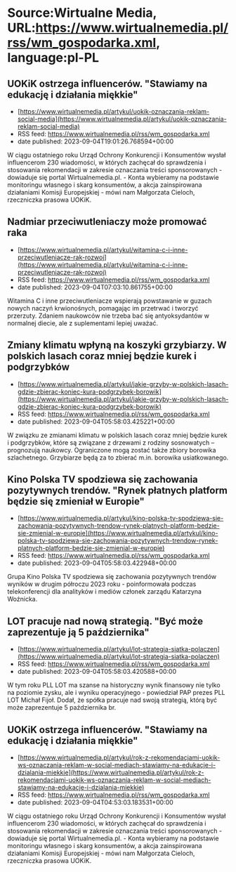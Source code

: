 # Source:Wirtualne Media, URL:https://www.wirtualnemedia.pl/rss/wm_gospodarka.xml, language:pl-PL

## UOKiK ostrzega influencerów. "Stawiamy na edukację i działania miękkie"
 - [https://www.wirtualnemedia.pl/artykul/uokik-oznaczania-reklam-social-media](https://www.wirtualnemedia.pl/artykul/uokik-oznaczania-reklam-social-media)
 - RSS feed: https://www.wirtualnemedia.pl/rss/wm_gospodarka.xml
 - date published: 2023-09-04T19:01:26.768594+00:00

W ciągu ostatniego roku Urząd Ochrony Konkurencji i Konsumentów wysłał influencerom 230 wiadomości, w których zachęcał do sprawdzenia i stosowania rekomendacji w zakresie oznaczania treści sponsorowanych - dowiaduje się portal Wirtualnemedia.pl. - Konta wybieramy na podstawie monitoringu własnego i skarg konsumentów, a akcja zainspirowana działaniami Komisji Europejskiej - mówi nam Małgorzata Cieloch, rzeczniczka prasowa UOKiK.

## Nadmiar przeciwutleniaczy może promować raka
 - [https://www.wirtualnemedia.pl/artykul/witamina-c-i-inne-przeciwutleniacze-rak-rozwoj](https://www.wirtualnemedia.pl/artykul/witamina-c-i-inne-przeciwutleniacze-rak-rozwoj)
 - RSS feed: https://www.wirtualnemedia.pl/rss/wm_gospodarka.xml
 - date published: 2023-09-04T07:03:10.861755+00:00

Witamina C i inne przeciwutleniacze wspierają powstawanie w guzach nowych naczyń krwionośnych, pomagając im przetrwać i tworzyć przerzuty. Zdaniem naukowców nie trzeba bać się antyoksydantów w normalnej diecie, ale z suplementami lepiej uważać.

## Zmiany klimatu wpłyną na koszyki grzybiarzy. W polskich lasach coraz mniej będzie kurek i podgrzybków
 - [https://www.wirtualnemedia.pl/artykul/jakie-grzyby-w-polskich-lasach-gdzie-zbierac-koniec-kura-podgrzybek-borowik](https://www.wirtualnemedia.pl/artykul/jakie-grzyby-w-polskich-lasach-gdzie-zbierac-koniec-kura-podgrzybek-borowik)
 - RSS feed: https://www.wirtualnemedia.pl/rss/wm_gospodarka.xml
 - date published: 2023-09-04T05:58:03.425221+00:00

W związku ze zmianami klimatu w polskich lasach coraz mniej będzie kurek i podgrzybków, które są związane z drzewami z rodziny sosnowatych – prognozują naukowcy. Ograniczone mogą zostać także zbiory borowika szlachetnego. Grzybiarze będą za to zbierać m.in. borowika usiatkowanego.

## Kino Polska TV spodziewa się zachowania pozytywnych trendów. "Rynek płatnych platform będzie się zmieniał w Europie"
 - [https://www.wirtualnemedia.pl/artykul/kino-polska-tv-spodziewa-sie-zachowania-pozytywnych-trendow-rynek-platnych-platform-bedzie-sie-zmienial-w-europie](https://www.wirtualnemedia.pl/artykul/kino-polska-tv-spodziewa-sie-zachowania-pozytywnych-trendow-rynek-platnych-platform-bedzie-sie-zmienial-w-europie)
 - RSS feed: https://www.wirtualnemedia.pl/rss/wm_gospodarka.xml
 - date published: 2023-09-04T05:58:03.422948+00:00

Grupa Kino Polska TV spodziewa się zachowania pozytywnych trendów wyników w drugim półroczu 2023 roku - poinformowała podczas telekonferencji dla analityków i mediów członek zarządu Katarzyna Woźnicka.

## LOT pracuje nad nową strategią. "Być może zaprezentuje ją 5 października"
 - [https://www.wirtualnemedia.pl/artykul/lot-strategia-siatka-polaczen](https://www.wirtualnemedia.pl/artykul/lot-strategia-siatka-polaczen)
 - RSS feed: https://www.wirtualnemedia.pl/rss/wm_gospodarka.xml
 - date published: 2023-09-04T05:58:03.420588+00:00

W tym roku PLL LOT ma szanse na historyczny wynik finansowy nie tylko na poziomie zysku, ale i wyniku operacyjnego - powiedział PAP prezes PLL LOT Michał Fijoł. Dodał, że spółka pracuje nad swoją strategią, którą być może zaprezentuje 5 października br.

## UOKiK ostrzega influencerów. "Stawiamy na edukację i działania miękkie"
 - [https://www.wirtualnemedia.pl/artykul/rok-z-rekomendacjami-uokik-ws-oznaczania-reklam-w-social-mediach-stawiamy-na-edukacje-i-dzialania-miekkie](https://www.wirtualnemedia.pl/artykul/rok-z-rekomendacjami-uokik-ws-oznaczania-reklam-w-social-mediach-stawiamy-na-edukacje-i-dzialania-miekkie)
 - RSS feed: https://www.wirtualnemedia.pl/rss/wm_gospodarka.xml
 - date published: 2023-09-04T04:53:03.183531+00:00

W ciągu ostatniego roku Urząd Ochrony Konkurencji i Konsumentów wysłał influencerom 230 wiadomości, w których zachęcał do sprawdzenia i stosowania rekomendacji w zakresie oznaczania treści sponsorowanych - dowiaduje się portal Wirtualnemedia.pl. - Konta wybieramy na podstawie monitoringu własnego i skarg konsumentów, a akcja zainspirowana działaniami Komisji Europejskiej - mówi nam Małgorzata Cieloch, rzeczniczka prasowa UOKiK.

